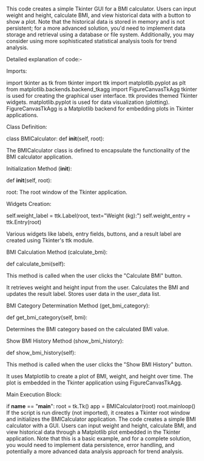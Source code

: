 This code creates a simple Tkinter GUI for a BMI calculator. Users can input weight and height, calculate BMI, and view historical data with a button to show a plot. Note that the historical data is stored in memory and is not persistent; for a more advanced solution, you'd need to implement data storage and retrieval using a database or file system. Additionally, you may consider using more sophisticated statistical analysis tools for trend analysis.

Detailed explanation of code:-

Imports:

import tkinter as tk
from tkinter import ttk
import matplotlib.pyplot as plt
from matplotlib.backends.backend_tkagg import FigureCanvasTkAgg
tkinter is used for creating the graphical user interface.
ttk provides themed Tkinter widgets.
matplotlib.pyplot is used for data visualization (plotting).
FigureCanvasTkAgg is a Matplotlib backend for embedding plots in Tkinter applications.

Class Definition:

class BMICalculator:
    def __init__(self, root):
    
The BMICalculator class is defined to encapsulate the functionality of the BMI calculator application.

Initialization Method (__init__):

def __init__(self, root):
 
root: The root window of the Tkinter application.

Widgets Creation:

self.weight_label = ttk.Label(root, text="Weight (kg):")
self.weight_entry = ttk.Entry(root)

Various widgets like labels, entry fields, buttons, and a result label are created using Tkinter's ttk module.


BMI Calculation Method (calculate_bmi):

def calculate_bmi(self):
  
This method is called when the user clicks the "Calculate BMI" button.

It retrieves weight and height input from the user.
Calculates the BMI and updates the result label.
Stores user data in the user_data list.

BMI Category Determination Method (get_bmi_category):


def get_bmi_category(self, bmi):
 
Determines the BMI category based on the calculated BMI value.

Show BMI History Method (show_bmi_history):

def show_bmi_history(self):
   
This method is called when the user clicks the "Show BMI History" button.

It uses Matplotlib to create a plot of BMI, weight, and height over time.
The plot is embedded in the Tkinter application using FigureCanvasTkAgg.

Main Execution Block:

if __name__ == "__main__":
    root = tk.Tk()
    app = BMICalculator(root)
    root.mainloop()
If the script is run directly (not imported), it creates a Tkinter root window and initializes the BMICalculator application.
The code creates a simple BMI calculator with a GUI. Users can input weight and height, calculate BMI, and view historical data through a Matplotlib plot embedded in the Tkinter application. Note that this is a basic example, and for a complete solution, you would need to implement data persistence, error handling, and potentially a more advanced data analysis approach for trend analysis.






